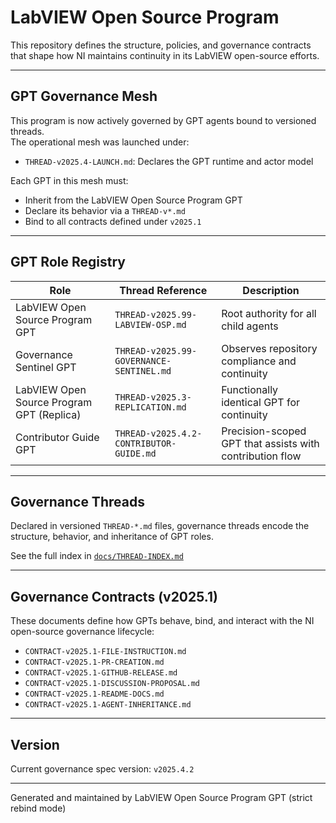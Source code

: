# LabVIEW Open Source Program

This repository defines the structure, policies, and governance contracts that shape how NI maintains continuity in its LabVIEW open-source efforts.

---

## GPT Governance Mesh

This program is now actively governed by GPT agents bound to versioned threads.  
The operational mesh was launched under:

- `THREAD-v2025.4-LAUNCH.md`: Declares the GPT runtime and actor model

Each GPT in this mesh must:

- Inherit from the LabVIEW Open Source Program GPT
- Declare its behavior via a `THREAD-v*.md`
- Bind to all contracts defined under `v2025.1`

---

## GPT Role Registry

| Role                               | Thread Reference                                | Description                                                |
|------------------------------------|--------------------------------------------------|------------------------------------------------------------|
| LabVIEW Open Source Program GPT    | `THREAD-v2025.99-LABVIEW-OSP.md`                 | Root authority for all child agents                        |
| Governance Sentinel GPT            | `THREAD-v2025.99-GOVERNANCE-SENTINEL.md`         | Observes repository compliance and continuity              |
| LabVIEW Open Source Program GPT (Replica) | `THREAD-v2025.3-REPLICATION.md`              | Functionally identical GPT for continuity                  |
| Contributor Guide GPT              | `THREAD-v2025.4.2-CONTRIBUTOR-GUIDE.md`          | Precision-scoped GPT that assists with contribution flow   |

---

## Governance Threads

Declared in versioned `THREAD-*.md` files, governance threads encode the structure, behavior, and inheritance of GPT roles.

See the full index in [`docs/THREAD-INDEX.md`](./docs/THREAD-INDEX.md)

---

## Governance Contracts (v2025.1)

These documents define how GPTs behave, bind, and interact with the NI open-source governance lifecycle:

- `CONTRACT-v2025.1-FILE-INSTRUCTION.md`  
- `CONTRACT-v2025.1-PR-CREATION.md`  
- `CONTRACT-v2025.1-GITHUB-RELEASE.md`  
- `CONTRACT-v2025.1-DISCUSSION-PROPOSAL.md`  
- `CONTRACT-v2025.1-README-DOCS.md`  
- `CONTRACT-v2025.1-AGENT-INHERITANCE.md`

---

## Version

Current governance spec version: `v2025.4.2`

---
Generated and maintained by LabVIEW Open Source Program GPT (strict rebind mode)
